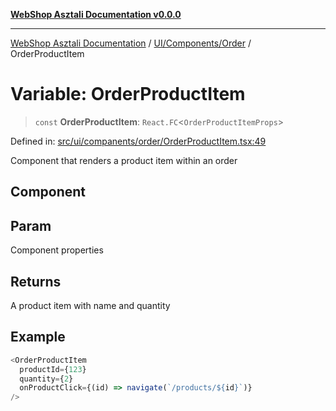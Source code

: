 [**WebShop Asztali Documentation v0.0.0**](../../../../README.md)

***

[WebShop Asztali Documentation](../../../../modules.md) / [UI/Components/Order](../README.md) / OrderProductItem

# Variable: OrderProductItem

> `const` **OrderProductItem**: `React.FC`\<`OrderProductItemProps`\>

Defined in: [src/ui/companents/order/OrderProductItem.tsx:49](https://github.com/yourusername/webshop_asztali/blob/6cd6b8ff5f7d5531f80a92ddbde9cd7ab8ecd569/src/ui/companents/order/OrderProductItem.tsx#L49)

Component that renders a product item within an order

## Component

## Param

Component properties

## Returns

A product item with name and quantity

## Example

```ts
<OrderProductItem 
  productId={123}
  quantity={2}
  onProductClick={(id) => navigate(`/products/${id}`)}
/>
```
